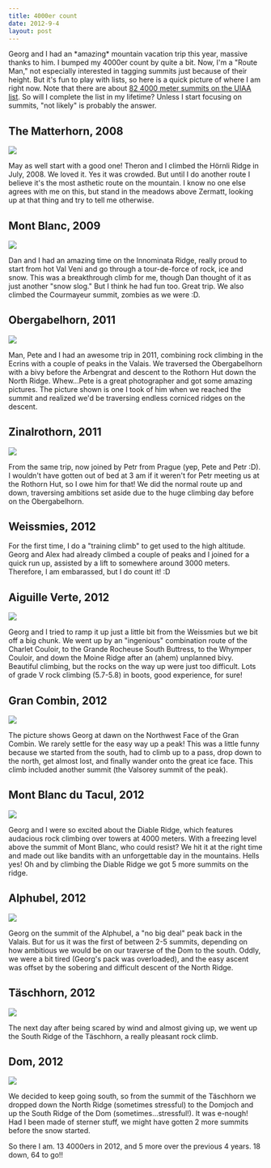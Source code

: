 ```yaml
---
title: 4000er count
date: 2012-9-4
layout: post
---
```


Georg and I had an \*amazing\* mountain vacation trip this year, massive
thanks to him. I bumped my 4000er count by quite a bit. Now, I'm a "Route
Man," not especially interested in tagging summits just because of their
height. But it's fun to play with lists, so here is a quick picture of
where I am right now. Note that there are about [82 4000 meter summits on the UIAA list](http://en.wikipedia.org/wiki/List_of_Alpine_four-thousanders).
So will I complete the list in my lifetime? Unless I start focusing on
summits, "not likely" is probably the answer.
  
  

## The Matterhorn, 2008
  
  
![](http://farm4.staticflickr.com/3265/2899564321_132e941822.jpg)
  
May as well start with a good one! Theron and I climbed the Hörnli Ridge
in July, 2008\. We loved it. Yes it was crowded. But until I do another
route I believe it's the most asthetic route on the mountain. I know no
one else agrees with me on this, but stand in the meadows above Zermatt,
looking up at that thing and try to tell me otherwise.
  
  

## Mont Blanc, 2009
  
  
![](http://farm4.staticflickr.com/3469/3808863100_9ca0b06c7e.jpg)
  
Dan and I had an amazing time on the Innominata Ridge, really proud to
start from hot Val Veni and go through a tour-de-force of rock, ice and
snow. This was a breakthrough climb for me, though Dan thought of it as
just another "snow slog." But I think he had fun too. Great trip. We also
climbed the Courmayeur summit, zombies as we were :D.
  
  

## Obergabelhorn, 2011
  
  
![](http://farm7.staticflickr.com/6015/5971440668_abe967086f.jpg)
  
Man, Pete and I had an awesome trip in 2011, combining rock climbing in
the Ecrins with a couple of peaks in the Valais. We traversed the Obergabelhorn
with a bivy before the Arbengrat and descent to the Rothorn Hut down the
North Ridge. Whew...Pete is a great photographer and got some amazing pictures.
The picture shown is one I took of him when we reached the summit and realized
we'd be traversing endless corniced ridges on the descent.
  
  

## Zinalrothorn, 2011
  
  
![](http://farm7.staticflickr.com/6134/5971462714_7da2ff7f37.jpg)
  
From the same trip, now joined by Petr from Prague (yep, Pete and Petr
:D). I wouldn't have gotten out of bed at 3 am if it weren't for Petr meeting
us at the Rothorn Hut, so I owe him for that! We did the normal route up
and down, traversing ambitions set aside due to the huge climbing day before
on the Obergabelhorn.
  
  

## Weissmies, 2012
  
  
For the first time, I do a "training climb" to get used to the high altitude.
Georg and Alex had already climbed a couple of peaks and I joined for a
quick run up, assisted by a lift to somewhere around 3000 meters. Therefore,
I am embarassed, but I do count it! :D
  
  

## Aiguille Verte, 2012
  
  
![](http://farm9.staticflickr.com/8284/7875672466_fa8b62bdf0.jpg)
  
Georg and I tried to ramp it up just a little bit from the Weissmies but
we bit off a big chunk. We went up by an "ingenious" combination route
of the Charlet Couloir, to the Grande Rocheuse South Buttress, to the Whymper
Couloir, and down the Moine Ridge after an (ahem) unplanned bivy. Beautiful
climbing, but the rocks on the way up were just too difficult. Lots of
grade V rock climbing (5.7-5.8) in boots, good experience, for sure!
  
  

## Gran Combin, 2012
  
  
![](http://farm8.staticflickr.com/7128/7875764290_4d7ab7a1cd.jpg)
  
The picture shows Georg at dawn on the Northwest Face of the Gran Combin.
We rarely settle for the easy way up a peak! This was a little funny because
we started from the south, had to climb up to a pass, drop down to the
north, get almost lost, and finally wander onto the great ice face. This
climb included another summit (the Valsorey summit of the peak).
  
  

## Mont Blanc du Tacul, 2012
  
  
![](http://farm9.staticflickr.com/8447/7875878604_d46042df46.jpg)
  
Georg and I were so excited about the Diable Ridge, which features audacious
rock climbing over towers at 4000 meters. With a freezing level above the
summit of Mont Blanc, who could resist? We hit it at the right time and
made out like bandits with an unforgettable day in the mountains. Hells
yes! Oh and by climbing the Diable Ridge we got 5 more summits on the ridge.
  
  

## Alphubel, 2012
  
  
![](http://farm8.staticflickr.com/7270/7875924544_596253de40.jpg)
  
Georg on the summit of the Alphubel, a "no big deal" peak back in the
Valais. But for us it was the first of between 2-5 summits, depending on
how ambitious we would be on our traverse of the Dom to the south. Oddly,
we were a bit tired (Georg's pack was overloaded), and the easy ascent
was offset by the sobering and difficult descent of the North Ridge.
  
  

## Täschhorn, 2012
  
  
![](http://farm9.staticflickr.com/8288/7875940820_1caec5ab31.jpg)
  
The next day after being scared by wind and almost giving up, we went
up the South Ridge of the Täschhorn, a really pleasant rock climb.
  
  

## Dom, 2012
  
  
![](http://farm9.staticflickr.com/8294/7875969986_a2e1141b7a.jpg)
  
We decided to keep going south, so from the summit of the Täschhorn we
dropped down the North Ridge (sometimes stressful) to the Domjoch and up
the South Ridge of the Dom (sometimes...stressful!). It was e-nough! Had
I been made of sterner stuff, we might have gotten 2 more summits before
the snow started.
  
  
So there I am. 13 4000ers in 2012, and 5 more over the previous 4 years.
18 down, 64 to go!!
